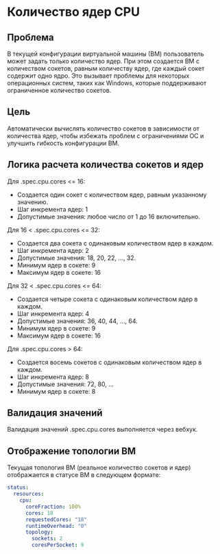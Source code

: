 # Количество ядер CPU

## Проблема

В текущей конфигурации виртуальной машины (ВМ) пользователь может задать только количество ядер. При этом создается ВМ с количеством сокетов, равным количеству ядер, где каждый сокет содержит одно ядро. Это вызывает проблемы для некоторых операционных систем, таких как Windows, которые поддерживают ограниченное количество сокетов.

## Цель

Автоматически вычислять количество сокетов в зависимости от количества ядер, чтобы избежать проблем с ограничениями ОС и улучшить гибкость конфигурации ВМ.

## Логика расчета количества сокетов и ядер

Для .spec.cpu.cores <= 16:

- Создается один сокет с количеством ядер, равным указанному значению.
- Шаг инкремента ядер: 1
- Допустимые значения: любое число от 1 до 16 включительно.

Для 16 < .spec.cpu.cores <= 32:

- Создается два сокета с одинаковым количеством ядер в каждом.
- Шаг инкремента ядер: 2
- Допустимые значения: 18, 20, 22, ..., 32.
- Минимум ядер в сокете: 9
- Максимум ядер в сокете: 16

Для 32 < .spec.cpu.cores <= 64:

- Создается четыре сокета с одинаковым количеством ядер в каждом.
- Шаг инкремента ядер: 4
- Допустимые значения: 36, 40, 44, ..., 64.
- Минимум ядер в сокете: 9
- Максимум ядер в сокете: 16

Для .spec.cpu.cores > 64:

- Создается восемь сокетов с одинаковым количеством ядер в каждом.
- Шаг инкремента ядер: 8
- Допустимые значения: 72, 80, ...
- Минимум ядер в сокете: 8

## Валидация значений

Валидация значений .spec.cpu.cores выполняется через вебхук.

## Отображение топологии ВМ

Текущая топология ВМ (реальное количество сокетов и ядер) отображается в статусе ВМ в следующем формате:

```yaml
status:
  resources:
    cpu:
      coreFraction: 100%
      cores: 18
      requestedCores: "18"
      runtimeOverhead: "0"
      topology:
        sockets: 2
        coresPerSocket: 9
```

